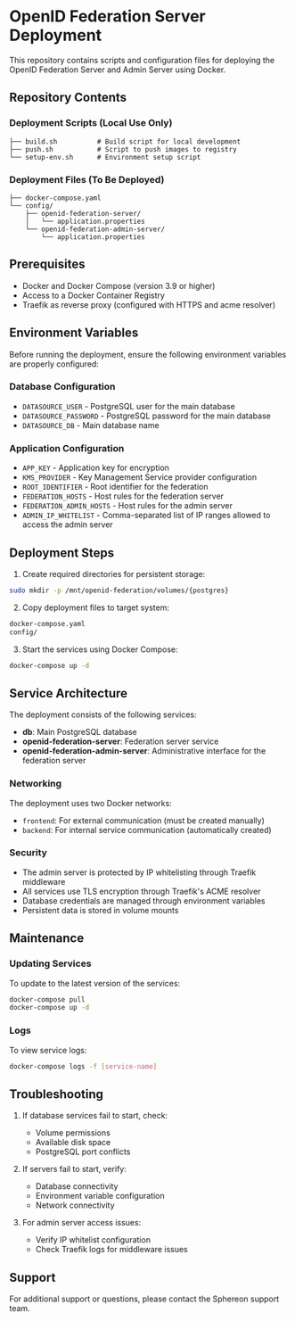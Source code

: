 # OpenID Federation Server Deployment

This repository contains scripts and configuration files for deploying the OpenID Federation Server and Admin Server
using Docker.

## Repository Contents

### Deployment Scripts (Local Use Only)

```
├── build.sh          # Build script for local development
├── push.sh           # Script to push images to registry
└── setup-env.sh      # Environment setup script
```

### Deployment Files (To Be Deployed)

```
├── docker-compose.yaml
└── config/
    ├── openid-federation-server/
    │   └── application.properties
    └── openid-federation-admin-server/
        └── application.properties
```

## Prerequisites

- Docker and Docker Compose (version 3.9 or higher)
- Access to a Docker Container Registry
- Traefik as reverse proxy (configured with HTTPS and acme resolver)

## Environment Variables

Before running the deployment, ensure the following environment variables are properly configured:

### Database Configuration

- `DATASOURCE_USER` - PostgreSQL user for the main database
- `DATASOURCE_PASSWORD` - PostgreSQL password for the main database
- `DATASOURCE_DB` - Main database name

### Application Configuration

- `APP_KEY` - Application key for encryption
- `KMS_PROVIDER` - Key Management Service provider configuration
- `ROOT_IDENTIFIER` - Root identifier for the federation
- `FEDERATION_HOSTS` - Host rules for the federation server
- `FEDERATION_ADMIN_HOSTS` - Host rules for the admin server
- `ADMIN_IP_WHITELIST` - Comma-separated list of IP ranges allowed to access the admin server

## Deployment Steps

1. Create required directories for persistent storage:

```bash
sudo mkdir -p /mnt/openid-federation/volumes/{postgres}
```

2. Copy deployment files to target system:

```bash
docker-compose.yaml
config/
```

3. Start the services using Docker Compose:

```bash
docker-compose up -d
```

## Service Architecture

The deployment consists of the following services:

- **db**: Main PostgreSQL database
- **openid-federation-server**: Federation server service
- **openid-federation-admin-server**: Administrative interface for the federation server

### Networking

The deployment uses two Docker networks:

- `frontend`: For external communication (must be created manually)
- `backend`: For internal service communication (automatically created)

### Security

- The admin server is protected by IP whitelisting through Traefik middleware
- All services use TLS encryption through Traefik's ACME resolver
- Database credentials are managed through environment variables
- Persistent data is stored in volume mounts

## Maintenance

### Updating Services

To update to the latest version of the services:

```bash
docker-compose pull
docker-compose up -d
```

### Logs

To view service logs:

```bash
docker-compose logs -f [service-name]
```

## Troubleshooting

1. If database services fail to start, check:
    - Volume permissions
    - Available disk space
    - PostgreSQL port conflicts

2. If servers fail to start, verify:
    - Database connectivity
    - Environment variable configuration
    - Network connectivity

3. For admin server access issues:
    - Verify IP whitelist configuration
    - Check Traefik logs for middleware issues

## Support

For additional support or questions, please contact the Sphereon support team.
